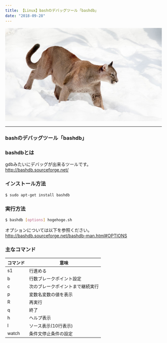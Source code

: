 ```yaml
---
title: 【Linux】bashのデバッグツール「bashdb」
date: "2018-09-28"
---
```


![Puma](./puma.jpg)  

---

### bashのデバッグツール「bashdb」

### bashdbとは

gdbみたいにデバッグが出来るツールです。  
http://bashdb.sourceforge.net/


### インストール方法

```sh
$ sudo apt-get install bashdb
```

### 実行方法

```sh
$ bashdb [options] hogehoge.sh
```

オプションについては以下を参照ください。  
http://bashdb.sourceforge.net/bashdb-man.html#OPTIONS


### 主なコマンド

|コマンド |意味 |
|---|---|
|s1 |行進める |
|b |行数ブレークポイント設定 |
|c |次のブレークポイントまで継続実行 |
|p |変数名変数の値を表示 |
|R |再実行 |
|q |終了 |
|h |ヘルプ表示 |
|l |ソース表示(10行表示) |
|watch |条件文停止条件の設定 |
